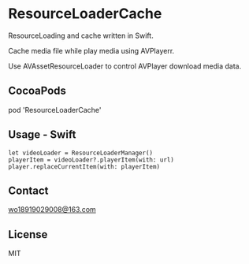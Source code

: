 # ResourceLoaderCache

ResourceLoading and cache written in Swift.

Cache media file while play media using AVPlayerr.

Use AVAssetResourceLoader to control AVPlayer download media data.

## CocoaPods
pod 'ResourceLoaderCache'

## Usage - Swift

```
let videoLoader = ResourceLoaderManager()
playerItem = videoLoader?.playerItem(with: url)
player.replaceCurrentItem(with: playerItem)
```

## Contact
wo18919029008@163.com

## License
MIT
